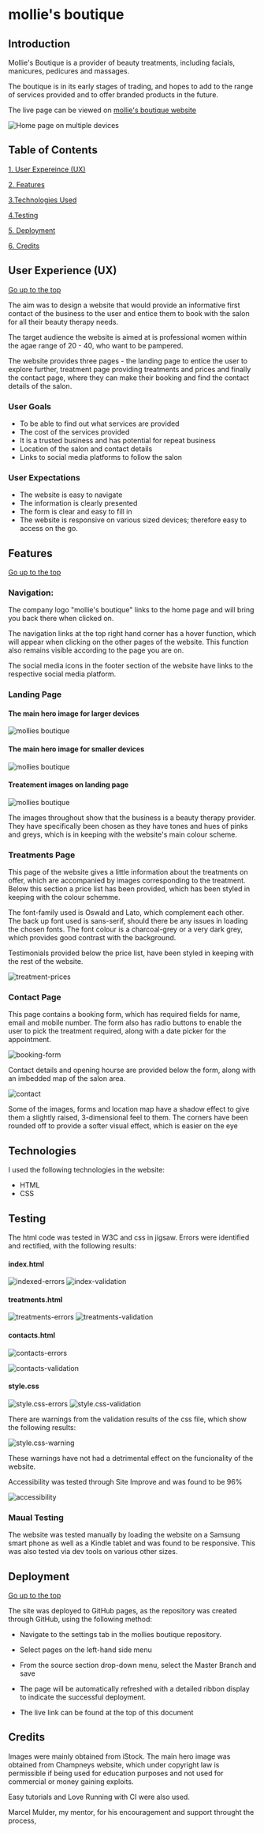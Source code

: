 # mollie's boutique
## Introduction
Mollie's Boutique is a provider of beauty treatments, including facials, manicures, pedicures and massages.

The boutique is in its early stages of trading, and hopes to add to the range of services provided and to offer branded products in the future.

The live page can be viewed on [mollie's boutique website](https://anu1301.github.io/mollies-boutique/)

![Home page on multiple devices](./assets/images/am_i_responsive.PNG)

## Table of Contents
[1. User Expereince (UX)](#ux)

[2. Features](#features)

[3.Technologies Used](#technologies-used)

[4.Testing](#testing)

[5. Deployment](#deployment)

[6. Credits](#credits)

## User Experience (UX)
[Go up to the top](#table-of-contents)

The aim was to design a website that would provide an informative first contact of the business to the user and entice them to book with the salon for all their beauty therapy needs.

The target audience the website is aimed at is professional women within the agae range of 20 - 40, who want to be pampered.

The website provides three pages - the landing page to entice the user to explore further, treatment page providing treatments and prices and finally the contact page, where they can make their booking and find the contact details of the salon.
### User Goals
* To be able to find out what services are provided
* The cost of the services provided
* It is a trusted business and has potential for repeat business
* Location of the salon and contact details
* Links to social media platforms to follow the salon

### User Expectations

* The website is easy to navigate 
* The information is clearly presented
* The form is clear and easy to fill in 
* The website is responsive on various sized devices; therefore easy to access on the go.

## Features
[Go up to the top](#table-of-contents)
    
### Navigation:

The company logo "mollie's boutique" links to the home page and will bring you back there when clicked on. 

The navigation links at the top right hand corner has a hover function, which will appear when clicking on the other pages of the website. This function also remains visible according to the page you are on.

The social media icons in the footer section of the website have links to the respective social media platform.

### Landing Page

#### The main hero image for larger devices
![mollies boutique](./assets/images/main_hero_img.PNG)

#### The main hero image for smaller devices
![mollies boutique](./assets/images/mollies_hero_img_small.PNG)

#### Treatement images on landing page
![mollies boutique](./assets/images/treatment_landing_page.PNG)

The images throughout show that the business is a beauty therapy provider. They have specifically been chosen as they have tones and hues of pinks and greys, which is in keeping with the website's main colour scheme.

### Treatments Page

This page of the website gives a little information about the treatments on offer, which are accompanied by images corresponding to the treatment. Below this section a price list has been provided, which has been styled in keeping with the colour schemme.

The font-family used is Oswald and Lato, which complement each other. The back up font used is sans-serif, should there be any issues in loading the chosen fonts. The font colour is a charcoal-grey or a very dark grey, which provides good contrast with the background.

Testimonials provided below the price list, have been styled in keeping with the rest of the website.

![treatment-prices](./assets/images/treatments_price.PNG)
### Contact Page

This page contains a booking form, which has required fields for name, email and mobile number. The form also has radio buttons to enable the user to pick the treatment required, along with a date picker for the appointment.

![booking-form](./assets/images/booking_form.PNG)

Contact details and opening hourse are provided below the form, along with an imbedded map of the salon area. 

![contact](./assets/images/location_map.PNG)

Some of the images, forms and location map have a shadow effect to give them a slightly raised, 3-dimensional feel to them. The corners have been rounded off to provide a softer visual effect, which is easier on the eye

## Technologies
I used the following technologies in the website:

- HTML
- CSS

## Testing

The html code was tested in W3C and css in jigsaw. Errors were identified and rectified, with the following results:

#### index.html
![indexed-errors](./assets/images/indexed-errors.PNG)
![index-validation](./assets/images/index.html_validation.PNG)
#### treatments.html
![treatments-errors](./assets/images/treatments-indexed-errors.PNG)
![treatments-validation](./assets/images/treatments.html-validation.PNG)

#### contacts.html
![contacts-errors](./assets/images/contact-indexed-errors.PNG)

![contacts-validation](./assets/images/contacts.html_validation.PNG)

#### style.css
![style.css-errors](./assets/images/css-errors%20-30-12-21.PNG)
![style.css-validation](./assets/images/style.css_validation.PNG)

There are warnings from the validation results of the css file, which show the following results:

![style.css-warning](./assets/images/style.css_warning.PNG)

These warnings have not had a detrimental effect on the funcionality of the website.

Accessibility was tested through Site Improve and was found to be 96%

![accessibility](./assets/images/accessibility-check-results.PNG)

### Maual Testing
The website was tested manually by loading the website on a Samsung smart phone as well as a Kindle tablet and was found to be responsive. This was also tested via dev tools on various other sizes.

## Deployment
[Go up to the top](#table-of-contents)

The site was deployed to GitHub pages, as the repository was created through GitHub, using the following method:

- Navigate to the settings tab in the mollies boutique repository.

- Select pages on the left-hand side menu

- From the source section drop-down menu, select the Master Branch and save

- The page will be automatically refreshed with a detailed ribbon display to indicate the successful deployment. 

- The live link can be found at the top of this document

## Credits

Images were mainly obtained from iStock. The main hero image was obtained from Champneys website, which under copyright law is permissible if being used for education purposes and not used for commercial or money gaining exploits.

Easy tutorials and Love Running with CI were also used. 

Marcel Mulder, my mentor, for his encouragement and support throught the process,





















